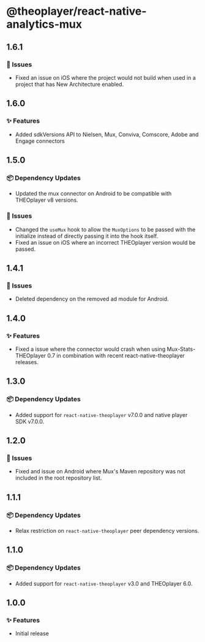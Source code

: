# @theoplayer/react-native-analytics-mux

## 1.6.1

### 🐛 Issues

- Fixed an issue on iOS where the project would not build when used in a project that has New Architecture enabled.

## 1.6.0

### ✨ Features

- Added sdkVersions API to Nielsen, Mux, Conviva, Comscore, Adobe and Engage connectors

## 1.5.0

### 📦 Dependency Updates

- Updated the mux connector on Android to be compatible with THEOplayer v8 versions.

### 🐛 Issues

- Changed the `useMux` hook to allow the `MuxOptions` to be passed with the initialize instead of directly passing it into the hook itself.
- Fixed an issue on iOS where an incorrect THEOplayer version would be passed.

## 1.4.1

### 🐛 Issues

- Deleted dependency on the removed ad module for Android.

## 1.4.0

### ✨ Features

- Fixed a issue where the connector would crash when using Mux-Stats-THEOplayer 0.7 in combination with recent react-native-theoplayer releases.

## 1.3.0

### 📦 Dependency Updates

- Added support for `react-native-theoplayer` v7.0.0 and native player SDK v7.0.0.

## 1.2.0

### 🐛 Issues

- Fixed and issue on Android where Mux's Maven repository was not included in the root repository list.

## 1.1.1

### 📦 Dependency Updates

- Relax restriction on `react-native-theoplayer` peer dependency versions.

## 1.1.0

### 📦 Dependency Updates

- Added support for `react-native-theoplayer` v3.0 and THEOplayer 6.0.

## 1.0.0

### ✨ Features

- Initial release
